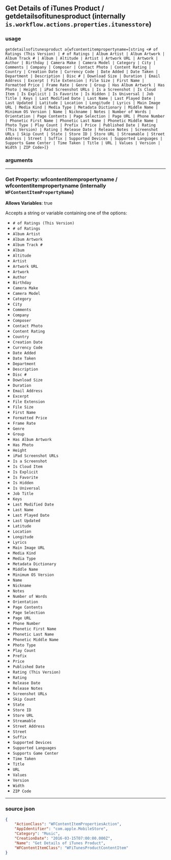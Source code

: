 
## Get Details of iTunes Product / getdetailsofitunesproduct (internally `is.workflow.actions.properties.itunesstore`)



### usage
```
getdetailsofitunesproduct a{wfcontentitempropertyname=[string <# of Ratings (This Version) | # of Ratings | Album Artist | Album Artwork | Album Track # | Album | Altitude | Artist | Artwork URL | Artwork | Author | Birthday | Camera Make | Camera Model | Category | City | Comments | Company | Composer | Contact Photo | Content Rating | Country | Creation Date | Currency Code | Date Added | Date Taken | Department | Description | Disc # | Download Size | Duration | Email Address | Excerpt | File Extension | File Size | First Name | Formatted Price | Frame Rate | Genre | Group | Has Album Artwork | Has Photo | Height | iPad Screenshot URLs | Is a Screenshot | Is Cloud Item | Is Explicit | Is Favorite | Is Hidden | Is Universal | Job Title | Keys | Last Modified Date | Last Name | Last Played Date | Last Updated | Latitude | Location | Longitude | Lyrics | Main Image URL | Media Kind | Media Type | Metadata Dictionary | Middle Name | Minimum OS Version | Name | Nickname | Notes | Number of Words | Orientation | Page Contents | Page Selection | Page URL | Phone Number | Phonetic First Name | Phonetic Last Name | Phonetic Middle Name | Photo Type | Play Count | Prefix | Price | Published Date | Rating (This Version) | Rating | Release Date | Release Notes | Screenshot URLs | Skip Count | State | Store ID | Store URL | Streamable | Street Address | Street | Suffix | Supported Devices | Supported Languages | Supports Game Center | Time Taken | Title | URL | Values | Version | Width | ZIP Code>]}
```

### arguments

---

### Get Property: wfcontentitempropertyname / wfcontentitempropertyname (internally `WFContentItemPropertyName`)
**Allows Variables**: true



Accepts a string 
or variable
containing one of the options:

- `# of Ratings (This Version)`
- `# of Ratings`
- `Album Artist`
- `Album Artwork`
- `Album Track #`
- `Album`
- `Altitude`
- `Artist`
- `Artwork URL`
- `Artwork`
- `Author`
- `Birthday`
- `Camera Make`
- `Camera Model`
- `Category`
- `City`
- `Comments`
- `Company`
- `Composer`
- `Contact Photo`
- `Content Rating`
- `Country`
- `Creation Date`
- `Currency Code`
- `Date Added`
- `Date Taken`
- `Department`
- `Description`
- `Disc #`
- `Download Size`
- `Duration`
- `Email Address`
- `Excerpt`
- `File Extension`
- `File Size`
- `First Name`
- `Formatted Price`
- `Frame Rate`
- `Genre`
- `Group`
- `Has Album Artwork`
- `Has Photo`
- `Height`
- `iPad Screenshot URLs`
- `Is a Screenshot`
- `Is Cloud Item`
- `Is Explicit`
- `Is Favorite`
- `Is Hidden`
- `Is Universal`
- `Job Title`
- `Keys`
- `Last Modified Date`
- `Last Name`
- `Last Played Date`
- `Last Updated`
- `Latitude`
- `Location`
- `Longitude`
- `Lyrics`
- `Main Image URL`
- `Media Kind`
- `Media Type`
- `Metadata Dictionary`
- `Middle Name`
- `Minimum OS Version`
- `Name`
- `Nickname`
- `Notes`
- `Number of Words`
- `Orientation`
- `Page Contents`
- `Page Selection`
- `Page URL`
- `Phone Number`
- `Phonetic First Name`
- `Phonetic Last Name`
- `Phonetic Middle Name`
- `Photo Type`
- `Play Count`
- `Prefix`
- `Price`
- `Published Date`
- `Rating (This Version)`
- `Rating`
- `Release Date`
- `Release Notes`
- `Screenshot URLs`
- `Skip Count`
- `State`
- `Store ID`
- `Store URL`
- `Streamable`
- `Street Address`
- `Street`
- `Suffix`
- `Supported Devices`
- `Supported Languages`
- `Supports Game Center`
- `Time Taken`
- `Title`
- `URL`
- `Values`
- `Version`
- `Width`
- `ZIP Code`

---

### source json

```json
{
	"ActionClass": "WFContentItemPropertiesAction",
	"AppIdentifier": "com.apple.MobileStore",
	"Category": "Music",
	"CreationDate": "2016-03-15T07:00:00.000Z",
	"Name": "Get Details of iTunes Product",
	"WFContentItemClass": "WFiTunesProductContentItem"
}
```
